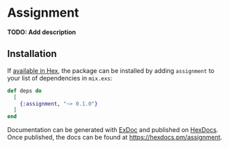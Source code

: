 # Assignment

**TODO: Add description**

## Installation

If [available in Hex](https://hex.pm/docs/publish), the package can be installed
by adding `assignment` to your list of dependencies in `mix.exs`:

```elixir
def deps do
  [
    {:assignment, "~> 0.1.0"}
  ]
end
```

Documentation can be generated with [ExDoc](https://github.com/elixir-lang/ex_doc)
and published on [HexDocs](https://hexdocs.pm). Once published, the docs can
be found at <https://hexdocs.pm/assignment>.

